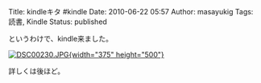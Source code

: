 Title: kindleキタ #kindle
Date: 2010-06-22 05:57
Author: masayukig
Tags: 読書, Kindle
Status: published

というわけで、kindle来ました。

[![DSC00230.JPG](http://farm2.static.flickr.com/1107/4721196918_bfed137763.jpg){width="375"
height="500"}](http://www.flickr.com/photos/masayun/4721196918/ "DSC00230.JPG by masayukig, on Flickr")

詳しくは後ほど。
